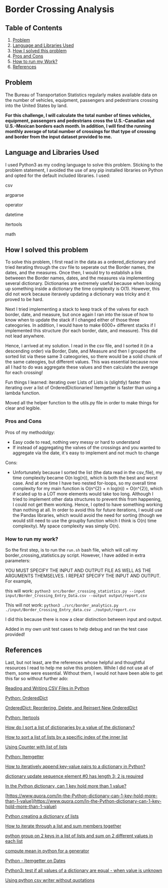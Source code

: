 # Border Crossing Analysis

## Table of Contents
1. [Problem](README.md#problem)
1. [Language and Libraries Used](README.md#language-and-libraries-used)
1. [How I solved this problem](README.md#how-i-solved-this-problem)
1. [Pros and Cons](README.md#pros-and-cons)
1. [How to run my Work?](README.md#how-to-run-my-work)
1. [References](README.md#references)

## Problem
The Bureau of Transportation Statistics regularly makes available data on the number of vehicles, equipment, passengers and pedestrians crossing into the United States by land.

**For this challenge, I will calculate the total number of times vehicles, equipment, passengers and pedestrians cross the U.S.-Canadian and U.S.-Mexican borders each month. In addition, I will find the running monthly average of total number of crossings for that type of crossing and border from the input dataset provided to me.**

## Language and Libraries Used
I used Python3 as my coding language to solve this problem. Sticking to the problem statement, I avoided the use of any pip installed libraries on Python and opted for the default included libraries. I used:

csv

argparse

operator 

datetime

itertools

math

## How I solved this problem
To solve this problem, I first read in the data as a ordered_dictionary and tried iterating through the csv file to seperate out the Border names, the dates, and the measures. Once then, I would try to establish a link betweeen the Border names, dates, and the measures via implementing several dictionary. Dictionaries are extremely useful because when looking up something inside a dictionary the time complexity is O(1). However, this did not work because iteravely updating a dictionary was tricky and it proved to be hard. 

Next I tried implementing a stack to keep track of the valves for each border, date, and measure, but once again I ran into the issue of how to know when to update the stack if I changed either of those three cateogories. In addition, I would have to make 6000+ different stacks if I implemented this structure (for each border, date, and measure). This did not lead anywhere. 

Hence, I arrived at my solution. I read in the csv file, and I sorted it (in a descending order) via Border, Date, and Measure and then I grouped the sorted list via these same 3 cateogories, so there would be a solid chunk of the same cateogies, but different values. This was essential because now all I had to do was aggregate these values and then calculate the average for each crossing!

Fun things I learned: iterating over Lists of Lists is (slightly) faster than iterating over a list of OrderedDictionaries! Itemgetter is faster than using a lambda function.

Moved all the helper function to the utils.py file in order to make things for clear and legible. 


### Pros and Cons

Pros of my methodolgy:
* Easy code to read, nothing very messy or hard to understand
* If instead of aggregating the valves of the crossings and you wanted to aggregate via the date, it's easy to implement and not much to change

Cons:
* Unfortunately because I sorted the list (the data read in the csv_file), my time complexity became O(n log(n)), which is both the best and worst case. And at one time I have two nested for-loops, so my overall time complexity for my main function is O(n^{2} + n log(n)) = O(n^{2}), which if scaled up to a LOT more elements would take too long. Although I tried to implement other data structures to prevent this from happening, I could not get them working. Hence, I opted to have something working than nothing at all. In order to avoid this for future iterations, I would use the Pandas libraries, which would avoid the need for sorting (though we would still need to use the groupby function which I think is O(n) time complexity). My space complexity was simply O(n). 

### How to run my work?

So the first step, is to run the ```run.sh``` bash file, which will call my border_crossing_statistics.py script. However, I have added in extra parameters:

YOU MUST SPECIFY THE INPUT AND OUTPUT FILE AS WELL AS THE ARGUMENTS THEMSELVES. I REPEAT SPECIFY THE INPUT AND OUTPUT. For example,

this will work: ```python3 src/border_crossing_statistics.py --input input/Border_Crossing_Entry_Data.csv --output output/report.csv```

This will not work: ```python3 ./src/border_analytics.py ./input/Border_Crossing_Entry_data.csv ./output/report.csv```

I did this because there is now a clear distinction between input and output.

Added in my own unit test cases to help debug and ran the test case provided!

## References

Last, but not least, are the references whose helpful and thoughtful resources I read to help me solve this problem. While I did not use all of them, some were essential. Without them, I would not have been able to get this far so without further ado: 

[Reading and Writing CSV Files in Python](https://realpython.com/python-csv/)

[Python: OrderedDict](https://docs.python.org/2/library/collections.html#collections.OrderedDict)

[OrderedDict: Reordering, Delete, and Reinsert New OrderedDict](https://data-flair.training/blogs/python-ordereddict/)

[Python: Itertools](https://docs.python.org/3.5/library/itertools.html#itertools.groupby)

[How do I sort a list of dictionaries by a value of the dictionary?](https://stackoverflow.com/questions/72899/how-do-i-sort-a-list-of-dictionaries-by-a-value-of-the-dictionary)

[How to sort a list of lists by a specific index of the inner list](https://stackoverflow.com/questions/4174941/how-to-sort-a-list-of-lists-by-a-specific-index-of-the-inner-list/4174955)

[Using Counter with list of lists](https://stackoverflow.com/questions/19211018/using-counter-with-list-of-lists)

[Python: Itemgetter](https://docs.python.org/3/library/operator.html#operator.itemgetter)

[How to iteratively append key-value pairs to a dictionary in Python?](https://stackoverflow.com/questions/31326297/how-to-iteratively-append-key-value-pairs-to-a-dictionary-in-python)

[dictionary update sequence element #0 has length 3; 2 is required](https://stackoverflow.com/questions/14302248/dictionary-update-sequence-element-0-has-length-3-2-is-required/14313394)

[In the Python dictionary, can 1 key hold more than 1 value?](https://www.quora.com/In-the-Python-dictionary-can-1-key-hold-more-than-1-value)

[https://www.quora.com/In-the-Python-dictionary-can-1-key-hold-more-than-1-value](https://www.quora.com/In-the-Python-dictionary-can-1-key-hold-more-than-1-value)

[Python creating a dictionary of lists](https://stackoverflow.com/questions/960733/python-creating-a-dictionary-of-lists)

[How to iterate through a list and sum members together](https://stackoverflow.com/questions/25149609/how-to-iterate-through-a-list-and-sum-members-together)

[python group on 2 keys in a list of lists and sum on 2 different values in each list](https://stackoverflow.com/questions/41071096/python-group-on-2-keys-in-a-list-of-lists-and-sum-on-2-different-values-in-each)

[compute mean in python for a generator](https://stackoverflow.com/questions/4963784/compute-mean-in-python-for-a-generator)

[Python - Itemgetter on Dates](https://stackoverflow.com/questions/21634678/python-itemgetter-on-dates)

[Python3: test if all values of a dictionary are equal - when value is unknown](https://stackoverflow.com/questions/45020701/python3-test-if-all-values-of-a-dictionary-are-equal-when-value-is-unknown?rq=1)

[Using python csv writer without quotations](https://stackoverflow.com/questions/23882024/using-python-csv-writer-without-quotations)
